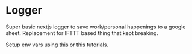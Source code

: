 # Logger

Super basic nextjs logger to save work/personal happenings to a google sheet.
Replacement for IFTTT based thing that kept breaking.

Setup env vars using [this](https://theoephraim.github.io/node-google-spreadsheet/#/guides/authentication) or [this](https://www.mridul.tech/blogs/save-form-data-in-google-sheets-with-next-js) tutorials.
